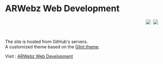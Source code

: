 # ARWebz Web Development

<p align="right">
	<a href="https://arwebz.github.io/">
		<img src="https://img.shields.io/badge/status-Active-green.svg"></a>&nbsp;
	<a href="https://jekyllrb.com/">
		<img src="https://img.shields.io/badge/powered_by-Jekyll-red.svg"></a>&nbsp;
</p><br>

The site is hosted from GitHub's servers.<br>
A customized theme based on the [Glint theme](https://colorlib.com/wp/template/glint/).

Visit : [ARWebz Web Development](https://arwebz.github.io/)
